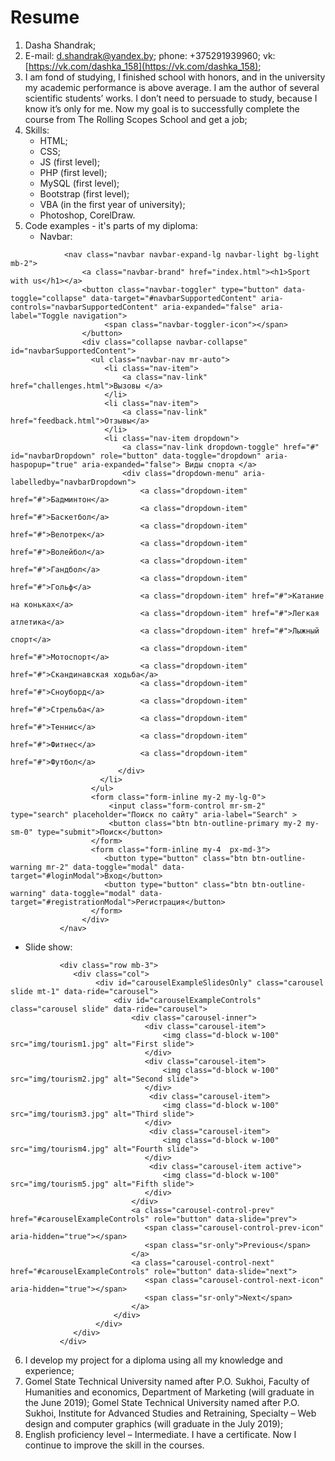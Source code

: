 # Resume

1. Dasha Shandrak;
2. E-mail: d.shandrak@yandex.by; phone: +375291939960; vk: [https://vk.com/dashka_158](https://vk.com/dashka_158);
3. I am fond of studying, I finished school with honors, and in the university my academic performance is above average. I am the author of several scientific students’ works. I don’t need to persuade to study, because I know it’s only for me. Now my goal is to successfully complete the course from The Rolling Scopes School and get a job;
4. Skills:
     * HTML;
     * CSS;
     * JS (first level);
     * PHP (first level);
     * MySQL (first level);
     * Bootstrap (first level);
     * VBA (in the first year of university);
     * Photoshop, CorelDraw.
5. Code examples - it's parts of my diploma:
   * Navbar:
```
            <nav class="navbar navbar-expand-lg navbar-light bg-light mb-2">
                <a class="navbar-brand" href="index.html"><h1>Sport with us</h1></a>
                <button class="navbar-toggler" type="button" data-toggle="collapse" data-target="#navbarSupportedContent" aria-controls="navbarSupportedContent" aria-expanded="false" aria-label="Toggle navigation">
                     <span class="navbar-toggler-icon"></span>
                </button>
                <div class="collapse navbar-collapse" id="navbarSupportedContent">
                  <ul class="navbar-nav mr-auto">
                     <li class="nav-item">
                         <a class="nav-link" href="challenges.html">Вызовы </a>
                     </li>
                     <li class="nav-item">
                         <a class="nav-link" href="feedback.html">Отзывы</a>
                     </li>
                     <li class="nav-item dropdown">
                         <a class="nav-link dropdown-toggle" href="#" id="navbarDropdown" role="button" data-toggle="dropdown" aria-haspopup="true" aria-expanded="false"> Виды спорта </a>
                         <div class="dropdown-menu" aria-labelledby="navbarDropdown">
                             <a class="dropdown-item" href="#">Бадминтон</a>
                             <a class="dropdown-item" href="#">Баскетбол</a>
                             <a class="dropdown-item" href="#">Велотрек</a>
                             <a class="dropdown-item" href="#">Волейбол</a>
                             <a class="dropdown-item" href="#">Гандбол</a>
                             <a class="dropdown-item" href="#">Гольф</a>
                             <a class="dropdown-item" href="#">Катание на коньках</a>
                             <a class="dropdown-item" href="#">Легкая атлетика</a>
                             <a class="dropdown-item" href="#">Лыжный спорт</a>
                             <a class="dropdown-item" href="#">Мотоспорт</a>
                             <a class="dropdown-item" href="#">Скандинавская ходьба</a>
                             <a class="dropdown-item" href="#">Сноуборд</a>
                             <a class="dropdown-item" href="#">Стрельба</a>
                             <a class="dropdown-item" href="#">Теннис</a>
                             <a class="dropdown-item" href="#">Фитнес</a>
                             <a class="dropdown-item" href="#">Футбол</a>
                        </div>
                    </li> 
                  </ul>
                  <form class="form-inline my-2 my-lg-0">
                      <input class="form-control mr-sm-2" type="search" placeholder="Поиск по сайту" aria-label="Search" >
                      <button class="btn btn-outline-primary my-2 my-sm-0" type="submit">Поиск</button>
                  </form>
                  <form class="form-inline my-4  px-md-3">
                     <button type="button" class="btn btn-outline-warning mr-2" data-toggle="modal" data-target="#loginModal">Вход</button>
                     <button type="button" class="btn btn-outline-warning" data-toggle="modal" data-target="#registrationModal">Регистрация</button>
                  </form>
                </div> 
           </nav>
```
   * Slide show:
```
           <div class="row mb-3">
              <div class="col">
                   <div id="carouselExampleSlidesOnly" class="carousel slide mt-1" data-ride="carousel">
                       <div id="carouselExampleControls" class="carousel slide" data-ride="carousel">
                           <div class="carousel-inner">
                              <div class="carousel-item">
                                  <img class="d-block w-100" src="img/tourism1.jpg" alt="First slide">
                              </div>
                              <div class="carousel-item">
                                  <img class="d-block w-100" src="img/tourism2.jpg" alt="Second slide">
                              </div>
                               <div class="carousel-item">
                                  <img class="d-block w-100" src="img/tourism3.jpg" alt="Third slide">
                              </div>
                               <div class="carousel-item">
                                  <img class="d-block w-100" src="img/tourism4.jpg" alt="Fourth slide">
                              </div>
                               <div class="carousel-item active">
                                  <img class="d-block w-100" src="img/tourism5.jpg" alt="Fifth slide">
                              </div>
                           </div>
                           <a class="carousel-control-prev" href="#carouselExampleControls" role="button" data-slide="prev">
                              <span class="carousel-control-prev-icon" aria-hidden="true"></span>
                              <span class="sr-only">Previous</span>
                           </a>
                           <a class="carousel-control-next" href="#carouselExampleControls" role="button" data-slide="next">
                              <span class="carousel-control-next-icon" aria-hidden="true"></span>
                              <span class="sr-only">Next</span>
                           </a>
                       </div>
                   </div>
              </div>
           </div>
```
6. I develop my project for a diploma using all my knowledge and experience;
7. Gomel State Technical University named after P.O. Sukhoi, Faculty of Humanities and economics, Department of Marketing (will graduate in the June 2019); Gomel State Technical University named after P.O. Sukhoi, Institute for Advanced Studies and Retraining, Specialty – Web design and computer graphics (will graduate in the July 2019);
8. English proficiency level – Intermediate. I have a certificate. Now I continue to improve the skill in the courses.